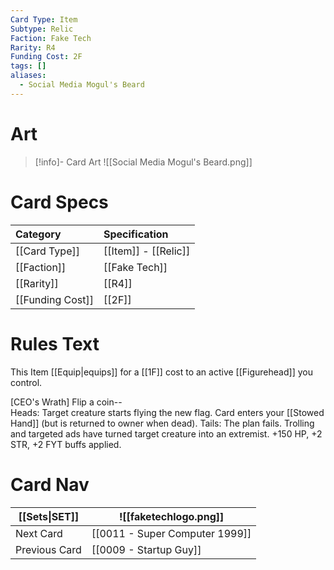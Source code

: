 ```yaml
---
Card Type: Item
Subtype: Relic
Faction: Fake Tech
Rarity: R4
Funding Cost: 2F
tags: []
aliases:
  - Social Media Mogul's Beard
---
```

# Art

> [!info]- Card Art
> ![[Social Media Mogul's Beard.png]]

# Card Specs

| Category | Specification| 
| :--- | :--- |
| [[Card Type]] | [[Item]] - [[Relic]] |  
| [[Faction]] | [[Fake Tech]] |  
| [[Rarity]] | [[R4]] | 
|[[Funding Cost]] | [[2F]] | 

# Rules Text  

This Item [[Equip|equips]] for a [[1F]] cost to an active [[Figurehead]] you control.  

[CEO's Wrath] Flip a coin--  
Heads: Target creature starts flying the new flag. Card enters your [[Stowed Hand]] (but is returned to owner when dead).
Tails: The plan fails. Trolling and targeted ads have turned target creature into an extremist. +150 HP, +2 STR, +2 FYT buffs applied.  

# Card Nav

| [[Sets\|SET]]           | ![[faketechlogo.png]]          |
| ------------- | ------------------------------ |
| Next Card     | [[0011 - Super Computer 1999]] |
| Previous Card | [[0009 - Startup Guy]]         |


